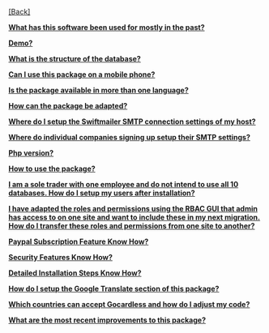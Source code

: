 [[Back]](https://github.com/rossaddison/yii2-house2house)

[**What has this software been used for mostly in the past?**](/md/faq/mostly.md)

[**Demo?**](/md/faq/demo.md)

[**What is the structure of the database?** ](/md/faq/structure.md)

[**Can I use this package on a mobile phone?**](/md/faq/mobile.md)

[**Is the package available in more than one language?**](/md/faq/language.md)

[**How can the package be adapted?**](/md/faq/adapted.md)

[**Where do I setup the Swiftmailer SMTP connection settings of my host?**](/md/faq/swiftmailer.md)

[**Where do individual companies signing up setup their SMTP settings?**](/md/faq/smtp.md)

[**Php version?**](/md/faq/php.md)

[**How to use the package?**](/md/faq/package.md)

[**I am a sole trader with one employee and do not intend to use all 10 databases. How do I setup my users after installation?**](/md/faq/soletrader.md)

[**I have adapted the roles and permissions using the RBAC GUI that admin has access to on one site and want to include these in my next migration. How do I transfer these roles and permissions from one site to another?**](/md/faq/transfer.md)

[**Paypal Subscription Feature Know How?**](/md/faq/subscription.md)

[**Security Features Know How?**](/md/faq/security.md)

[**Detailed Installation Steps Know How?**](/md/faq/detailedinstallation.md)

[**How do I setup the Google Translate section of this package?**](/md/faq/googletranslate.md)

[**Which countries can accept Gocardless and how do I adjust my code?**](/md/faq/gocardless.md)

[**What are the most recent improvements to this package?**](/md/faq/mostrecentimprovements.md)
